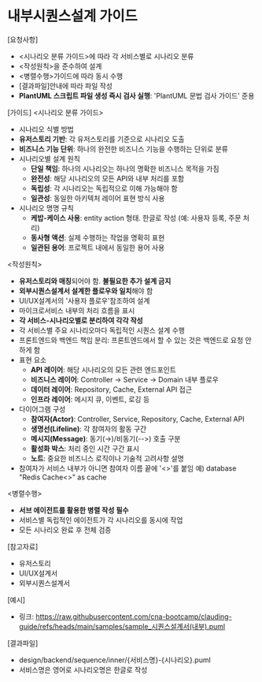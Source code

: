 # 내부시퀀스설계 가이드 

[요청사항]
- <시나리오 분류 가이드>에 따라 각 서비스별로 시나리오 분류 
- <작성원칙>을 준수하여 설계
- <병렬수행>가이드에 따라 동시 수행 
- [결과파일]안내에 따라 파일 작성
- **PlantUML 스크립트 파일 생성 즉시 검사 실행**: 'PlantUML 문법 검사  가이드' 준용 

[가이드]
<시나리오 분류 가이드>
-  시나리오 식별 방법
  - **유저스토리 기반**: 각 유저스토리를 기준으로 시나리오 도출
  - **비즈니스 기능 단위**: 하나의 완전한 비즈니스 기능을 수행하는 단위로 분류
- 시나리오별 설계 원칙
  - **단일 책임**: 하나의 시나리오는 하나의 명확한 비즈니스 목적을 가짐
  - **완전성**: 해당 시나리오의 모든 API와 내부 처리를 포함
  - **독립성**: 각 시나리오는 독립적으로 이해 가능해야 함
  - **일관성**: 동일한 아키텍처 레이어 표현 방식 사용
- 시나리오 명명 규칙
  - **케밥-케이스 사용**: entity action 형태. 한글로 작성 (예: 사용자 등록, 주문 처리)
  - **동사형 액션**: 실제 수행하는 작업을 명확히 표현
  - **일관된 용어**: 프로젝트 내에서 동일한 용어 사용

<작성원칙>
- **유저스토리와 매칭**되어야 함. **불필요한 추가 설계 금지**
- **외부시퀀스설계서 설계한 플로우와 일치**해야 함 
- UI/UX설계서의 '사용자 플로우'참조하여 설계
- 마이크로서비스 내부의 처리 흐름을 표시 
- **각 서비스-시나리오별로 분리하여 각각 작성**
- 각 서비스별 주요 시나리오마다 독립적인 시퀀스 설계 수행
- 프론트엔드와 백엔드 책임 분리: 프론트엔드에서 할 수 있는 것은 백엔드로 요청 안하게 함  
- 표현 요소
  - **API 레이어**: 해당 시나리오의 모든 관련 엔드포인트
  - **비즈니스 레이어**: Controller → Service → Domain 내부 플로우
  - **데이터 레이어**: Repository, Cache, External API 접근
  - **인프라 레이어**: 메시지 큐, 이벤트, 로깅 등
- 다이어그램 구성
  - **참여자(Actor)**: Controller, Service, Repository, Cache, External API
  - **생명선(Lifeline)**: 각 참여자의 활동 구간
  - **메시지(Message)**: 동기(→)/비동기(-->) 호출 구분
  - **활성화 박스**: 처리 중인 시간 구간 표시
  - **노트**: 중요한 비즈니스 로직이나 기술적 고려사항 설명
- 참여자가 서비스 내부가 아니면 참여자 이름 끝에 '<<E>>'를 붙임 
  예) database "Redis Cache<<E>>" as cache

<병렬수행>
- **서브 에이전트를 활용한 병렬 작성 필수**
- 서비스별 독립적인 에이전트가 각 시나리오를 동시에 작업
- 모든 시나리오 완료 후 전체 검증

[참고자료]
- 유저스토리
- UI/UX설계서
- 외부시퀀스설계서

[예시]
- 링크: https://raw.githubusercontent.com/cna-bootcamp/clauding-guide/refs/heads/main/samples/sample_시퀀스설계서(내부).puml

[결과파일]
- design/backend/sequence/inner/{서비스명}-{시나리오}.puml
- 서비스명은 영어로 시나리오명은 한글로 작성  

